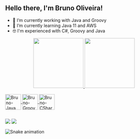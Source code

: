 ## Hello there, I'm Bruno Oliveira!

- 🙂 I’m currently working with Java and Groovy
- 📖 I’m currently learning Java 11 and AWS
- 🤓 I'm experienced with C#, Groovy and Java

<div align="center">
  <a href="https://github.com/SbBrunoNT">
  <img height="160em" src="https://github-readme-stats.vercel.app/api?username=SbBrunoNT&show_icons=true&theme=dark&include_all_commits=true&count_private=true"/>
  <img height="160em" src="https://github-readme-stats.vercel.app/api/top-langs/?username=SbBrunoNT&layout=compact&langs_count=7&theme=dark"/>

</div>



  
  <div style="display: inline_block"><br>
  <img align="center" alt="Bruno-Java" height="50" width="50" src="https://cdn.jsdelivr.net/gh/devicons/devicon/icons/java/java-original-wordmark.svg">
  <img align="center" alt="Bruno-Groovy" height="50" width="50" src="https://cdn.jsdelivr.net/gh/devicons/devicon/icons/groovy/groovy-original.svg">
  <img align="center" alt="Bruno-CSharp" height="50" width="50" src="https://cdn.jsdelivr.net/gh/devicons/devicon/icons/csharp/csharp-original.svg">
</div>
</div>
  
##
  <div> 
  <a href = "mailto:brunojobs252@live.com"><img src="https://img.shields.io/badge/Microsoft_Outlook-0078D4?style=for-the-badge&logo=microsoft-outlook&logoColor=white" target="_blank"></a>
  <a href="https://www.linkedin.com/in/bruno-gon%C3%A7alves-789b63176/" target="_blank"><img src="https://img.shields.io/badge/-LinkedIn-%230077B5?style=for-the-badge&logo=linkedin&logoColor=white" target="_blank"></a>
  
  ![Snake animation](https://github.com/SbBrunoNT/SbBrunoNT/blob/output/github-contribution-grid-snake.svg)
  
</div>
